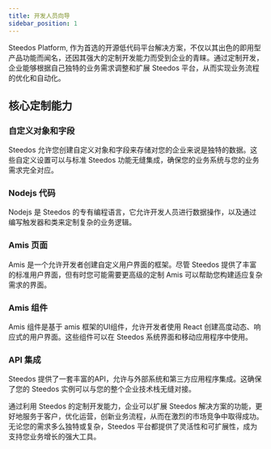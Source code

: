 ```yaml
---
title: 开发人员向导
sidebar_position: 1
---
```


Steedos Platform, 作为首选的开源低代码平台解决方案，不仅以其出色的即用型产品功能而闻名，还因其强大的定制开发能力而受到企业的青睐。通过定制开发，企业能够根据自己独特的业务需求调整和扩展 Steedos 平台，从而实现业务流程的优化和自动化。

## 核心定制能力

### 自定义对象和字段
Steedos 允许您创建自定义对象和字段来存储对您的企业来说是独特的数据。这些自定义设置可以与标准 Steedos 功能无缝集成，确保您的业务系统与您的业务需求完全对应。

### Nodejs 代码
Nodejs 是 Steedos 的专有编程语言，它允许开发人员进行数据操作，以及通过编写触发器和类来定制复杂的业务逻辑。

### Amis 页面
Amis 是一个允许开发者创建自定义用户界面的框架。尽管 Steedos 提供了丰富的标准用户界面，但有时您可能需要更高级的定制 Amis 可以帮助您构建适应复杂需求的界面。

### Amis 组件
Amis 组件是基于 amis 框架的UI组件，允许开发者使用 React 创建高度动态、响应式的用户界面。这些组件可以在 Steedos 系统界面和移动应用程序中使用。

### API 集成
Steedos 提供了一套丰富的API，允许与外部系统和第三方应用程序集成。这确保了您的 Steedos 实例可以与您的整个企业技术栈无缝对接。

通过利用 Steedos 的定制开发能力，企业可以扩展 Steedos 解决方案的功能，更好地服务于客户，优化运营，创新业务流程，从而在激烈的市场竞争中取得成功。无论您的需求多么独特或复杂，Steedos 平台都提供了灵活性和可扩展性，成为支持您业务增长的强大工具。